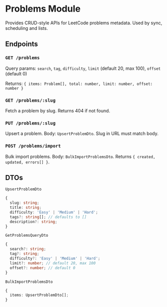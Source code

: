 # Problems Module

Provides CRUD-style APIs for LeetCode problems metadata. Used by sync, scheduling and lists.

## Endpoints

### `GET /problems`
Query params: `search`, `tag`, `difficulty`, `limit` (default 20, max 100), `offset` (default 0)

Returns: `{ items: Problem[], total: number, limit: number, offset: number }`

### `GET /problems/:slug`
Fetch a problem by slug. Returns 404 if not found.

### `PUT /problems/:slug`
Upsert a problem. Body: `UpsertProblemDto`. Slug in URL must match body.

### `POST /problems/import`
Bulk import problems. Body: `BulkImportProblemsDto`. Returns `{ created, updated, errors[] }`.

## DTOs

`UpsertProblemDto`
```ts
{
  slug: string;
  title: string;
  difficulty: 'Easy' | 'Medium' | 'Hard';
  tags?: string[]; // defaults to []
  description?: string;
}
```

`GetProblemsQueryDto`
```ts
{
  search?: string;
  tag?: string;
  difficulty?: 'Easy' | 'Medium' | 'Hard';
  limit?: number; // default 20, max 100
  offset?: number; // default 0
}
```

`BulkImportProblemsDto`
```ts
{
  items: UpsertProblemDto[];
}
```
